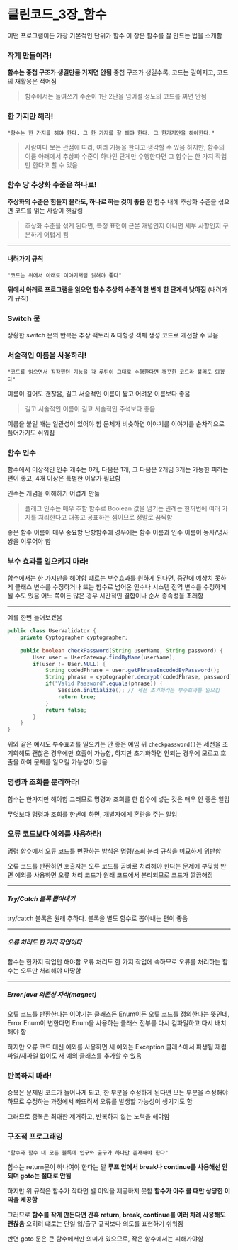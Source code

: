 # 클린코드\_3장_함수

어떤 프로그램이든 가장 기본적인 단위가 함수
이 장은 함수를 잘 만드는 법을 소개함

### 작게 만들어라!

**함수는 중첩 구조가 생길만큼 커지면 안됨**
중첩 구조가 생길수록, 코드는 길어지고, 코드의 재활용은 적어짐

> 함수에서는 들여쓰기  수준이 1단 2단을 넘어설 정도의 코드를 짜면 안됨

### 한 가지만 해라!

```
"함수는 한 가지를 해야 한다. 그 한 가지를 잘 해야 한다. 그 한가지만을 해야한다."
```

> 사람마다 보는 관점에 따라, 여러 기능을 한다고 생각할 수 있음
> 하지만, 함수의 이름 아래에서 추상화 수준이 하나인 단계만 수행한다면 그 함수는 한 가지 작업만 한다고 할 수 있음

### 함수 당 추상화 수준은 하나로!

**추상화의 수준은 힘들지 몰라도, 하나로 하는 것이 좋음**
한 함수 내에 추상화 수준을 섞으면 코드를 읽는 사람이 헷갈림

> 추상화 수준을 섞게 된다면, 특정 표현이 근본 개념인지 아니면 세부 사항인지 구분하기 어렵게 됨

---

#### 내려가기 규칙

```
"코드는 위에서 아래로 이야기처럼 읽혀야 좋다"
```

**위에서 아래로 프로그램을 읽으면 함수 추상화 수준이 한 번에 한 단계씩 낮아짐** (내려가기 규칙)

### Switch 문

장황한 switch 문의 반복은 추상 팩토리 & 다형성 객체 생성 코드로 개선할 수 있음

### 서술적인 이름을 사용하라!

```
"코드를 읽으면서 짐작했던 기능을 각 루틴이 그대로 수행한다면 깨끗한 코드라 불러도 되겠다"
```

이름이 길어도 괜찮음, 길고 서술적인 이름이 짧고 어려운 이름보다 좋음

> 길고 서술적인 이름이 길고 서술적인 주석보다 좋음

이름을 붙일 때는 일관성이 있어야 함
문체가 비슷하면 이야기를 이야기를 순차적으로 풀어가기도 쉬워짐

### 함수 인수

함수에서 이상적인 인수 개수는 0개, 다음은 1개, 그 다음은 2개임
3개는 가능한 피하는 편이 좋고, 4개 이상은 특별한 이유가 필요함

인수는 개념을 이해하기 어렵게 만듦

> 플래그 인수는 매우 추함
> 함수로 Boolean 값을 넘기는 관례는 한꺼번에 여러 가지를 처리한다고 대놓고 공표하는 셈이므로 정말로 끔찍함

좋은 함수 이름이 매우 중요함
단항함수에 경우에는 함수 이름과 인수 이름이 동사/명사 쌍을 이루어야 함

### 부수 효과를 일으키지 마라!

함수에서는 한 가지만을 해야함
떄로는 부수효과를 원하게 된다면, 중간에 예상치 못하게 클래스 변수를 수정하거나
또는 함수로 넘어온 인수나 시스템 전역 변수를 수정하게 될 수도 있음
어느 쪽이든 많은 경우 시간적인 결합이나 순서 종속성을 초래함

---

예를 한번 들어보겠음

```java
public class UserValidator {
    private Cyptographer cyptographer;
    
    public boolean checkPassword(String userName, String password) {
        User user = UserGateway.findByName(userName);
        if(user != User.NULL) {
            String codedPhrase = user.getPhraseEncodedByPassword();
            String phrase = cyptographer.decrypt(codedPhrase, password);
            if("Valid Password".equals(phrase)) {
                Session.initialize(); // 세션 초기화라는 부수효과를 일으킴
                return true;
            }
            return false;
        }
    }
}
```

위와 같은 예시도 부수효과를 일으키는 안 좋은 예임
위 `checkpassword()`는 세션을 초기화해도 괜찮은 경우에만 호출이 가능함, 하지만 초기화하면 안되는 경우에 모르고 호출을 하여 문제를 일으킬 가능성이 있음

### 명령과 조회를 분리하라!

함수는 한가지만 해야함
그러므로 명령과 조회를 한 함수에 넣는 것은 매우 안 좋은 일임

무엇보다 명령과 조회를 한번에 하면, 개발자에게 혼란을 주는 일임

### 오류 코드보다 예외를 사용하라!

명령 함수에서 오류 코드를 변환하는 방식은 명령/조회 분리 규칙을 미묘하게 위반함

오류 코드를 반환하면 호출자는 오류 코드를 곧바로 처리해야 한다는 문제에 부딪힘
반면 예외를 사용하면 오류 처리 코드가 원래 코드에서 분리되므로 코드가 깔끔해짐

---

##### Try/Catch 블록 뽑아내기

try/catch 블록은 원래 추하다. 블록을 별도 함수로 뽑아내는 편이 좋음

---

##### 오류 처리도 한 가지 작업이다

함수는 한가지 작업만 해야함
오류 처리도 한 가지 작업에 속하므로 오류를 처리하는 함수는 오류만 처리해야 마땅함

---

##### Error.java 의존성 자석(magnet)

오류 코드를 반환한다는 이야기는 클래스든 Enum이든 오류 코드를 정의한다는 뜻인데, Error Enum이 변한다면 Enum을 사용하는 클래스 전부를 다시 컴파일하고 다시 배치해야 함

하지만 오류 코드 대신 예외를 사용하면 새 예외는 Exception 클래스에서 파생됨
재컴파일/재파일 없이도 새 예외 클래스를 추가할 수 있음

### 반복하지 마라!

중복은 문제임
코드가 늘어나게 되고, 한 부분을 수정하게 된다면 모든 부분을 수정해야 하므로 수정하는 과정에서 빠뜨려서 오류를 발생할 가능성이 생기기도 함

그러므로 중복은 최대한 제거하고, 반복하지 않는 노력을 해야함

### 구조적 프로그래밍

```데이크스트
"함수와 함수 내 모든 블록에 입구와 출구가 하나만 존재해야 한다"
```

함수는 return문이 하나여야 한다는 말
**루프 안에서 break나 continue를 사용해선 안 되며 goto는 절대로 안됨**

하지만 위 규칙은 함수가 작다면 별 이익을 제공하지 못함
**함수가 아주 클 때만 상당한 이익을 제공함**

그러므로 **함수를 작게 만든다면 간혹 return, break, continue를 여러 차례 사용해도 괜찮음**
오히려 떄로는 단일 입/출구 규칙보다 의도를 표현하기 쉬워짐

반면 goto 문은 큰 함수에서만 의미가 있으므로, 작은 함수에서는 피해가야함